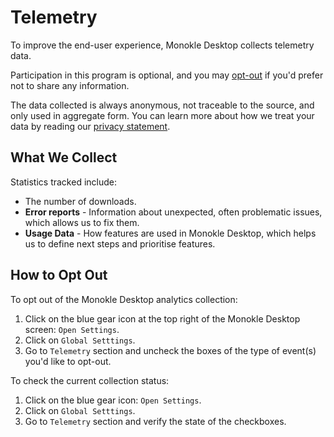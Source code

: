 # Telemetry

To improve the end-user experience, Monokle Desktop collects telemetry data.

Participation in this program is optional, and you may [opt-out](#how-to-opt-out) if you'd prefer not to share any information.

The data collected is always anonymous, not traceable to the source, and only used in aggregate form. You can learn more about how we treat your data by reading our [privacy statement](https://monokle.kubeshop.io/privacy-policy). 

## **What We Collect**

Statistics tracked include:

- The number of downloads.
- **Error reports** - Information about unexpected, often problematic issues, which allows us to fix them.
- **Usage Data** - How features are used in Monokle Desktop, which helps us to define next steps and prioritise features.

## **How to Opt Out**

To opt out of the Monokle Desktop analytics collection:

1. Click on the blue gear icon at the top right of the Monokle Desktop screen: `Open Settings`.
2. Click on `Global Setttings`.
3. Go to `Telemetry` section and uncheck the boxes of the type of event(s) you'd like to opt-out.


To check the current collection status:
1. Click on the blue gear icon: `Open Settings`.
2. Click on `Global Setttings`.
3. Go to `Telemetry` section and verify the state of the checkboxes.
